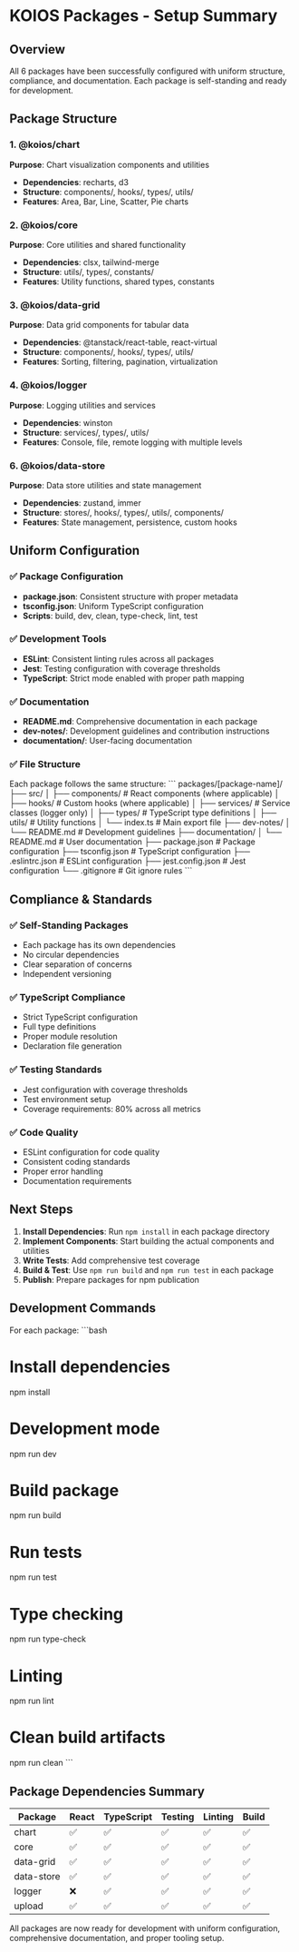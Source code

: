 # KOIOS Packages - Setup Summary

## Overview
All 6 packages have been successfully configured with uniform structure, compliance, and documentation. Each package is self-standing and ready for development.

## Package Structure

### 1. @koios/chart
**Purpose**: Chart visualization components and utilities
- **Dependencies**: recharts, d3
- **Structure**: components/, hooks/, types/, utils/
- **Features**: Area, Bar, Line, Scatter, Pie charts

### 2. @koios/core  
**Purpose**: Core utilities and shared functionality
- **Dependencies**: clsx, tailwind-merge
- **Structure**: utils/, types/, constants/
- **Features**: Utility functions, shared types, constants

### 3. @koios/data-grid
**Purpose**: Data grid components for tabular data
- **Dependencies**: @tanstack/react-table, react-virtual
- **Structure**: components/, hooks/, types/, utils/
- **Features**: Sorting, filtering, pagination, virtualization

### 4. @koios/logger
**Purpose**: Logging utilities and services
- **Dependencies**: winston
- **Structure**: services/, types/, utils/
- **Features**: Console, file, remote logging with multiple levels

### 6. @koios/data-store
**Purpose**: Data store utilities and state management
- **Dependencies**: zustand, immer
- **Structure**: stores/, hooks/, types/, utils/, components/
- **Features**: State management, persistence, custom hooks

## Uniform Configuration

### ✅ Package Configuration
- **package.json**: Consistent structure with proper metadata
- **tsconfig.json**: Uniform TypeScript configuration
- **Scripts**: build, dev, clean, type-check, lint, test

### ✅ Development Tools
- **ESLint**: Consistent linting rules across all packages
- **Jest**: Testing configuration with coverage thresholds
- **TypeScript**: Strict mode enabled with proper path mapping

### ✅ Documentation
- **README.md**: Comprehensive documentation in each package
- **dev-notes/**: Development guidelines and contribution instructions
- **documentation/**: User-facing documentation

### ✅ File Structure
Each package follows the same structure:
\`\`\`
packages/[package-name]/
├── src/
│   ├── components/     # React components (where applicable)
│   ├── hooks/         # Custom hooks (where applicable)
│   ├── services/      # Service classes (logger only)
│   ├── types/         # TypeScript type definitions
│   ├── utils/         # Utility functions
│   └── index.ts       # Main export file
├── dev-notes/
│   └── README.md      # Development guidelines
├── documentation/
│   └── README.md      # User documentation
├── package.json       # Package configuration
├── tsconfig.json      # TypeScript configuration
├── .eslintrc.json     # ESLint configuration
├── jest.config.json   # Jest configuration
└── .gitignore         # Git ignore rules
\`\`\`

## Compliance & Standards

### ✅ Self-Standing Packages
- Each package has its own dependencies
- No circular dependencies
- Clear separation of concerns
- Independent versioning

### ✅ TypeScript Compliance
- Strict TypeScript configuration
- Full type definitions
- Proper module resolution
- Declaration file generation

### ✅ Testing Standards
- Jest configuration with coverage thresholds
- Test environment setup
- Coverage requirements: 80% across all metrics

### ✅ Code Quality
- ESLint configuration for code quality
- Consistent coding standards
- Proper error handling
- Documentation requirements

## Next Steps

1. **Install Dependencies**: Run `npm install` in each package directory
2. **Implement Components**: Start building the actual components and utilities
3. **Write Tests**: Add comprehensive test coverage
4. **Build & Test**: Use `npm run build` and `npm run test` in each package
5. **Publish**: Prepare packages for npm publication

## Development Commands

For each package:
\`\`\`bash
# Install dependencies
npm install

# Development mode
npm run dev

# Build package
npm run build

# Run tests
npm run test

# Type checking
npm run type-check

# Linting
npm run lint

# Clean build artifacts
npm run clean
\`\`\`

## Package Dependencies Summary

| Package | React | TypeScript | Testing | Linting | Build |
|---------|-------|------------|---------|---------|-------|
| chart | ✅ | ✅ | ✅ | ✅ | ✅ |
| core | ✅ | ✅ | ✅ | ✅ | ✅ |
| data-grid | ✅ | ✅ | ✅ | ✅ | ✅ |
| data-store | ✅ | ✅ | ✅ | ✅ | ✅ |
| logger | ❌ | ✅ | ✅ | ✅ | ✅ |
| upload | ✅ | ✅ | ✅ | ✅ | ✅ |

All packages are now ready for development with uniform configuration, comprehensive documentation, and proper tooling setup.
